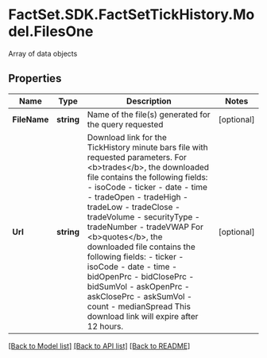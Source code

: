 # FactSet.SDK.FactSetTickHistory.Model.FilesOne
Array of data objects

## Properties

Name | Type | Description | Notes
------------ | ------------- | ------------- | -------------
**FileName** | **string** | Name of the file(s) generated for the query requested | [optional] 
**Url** | **string** | Download link for the TickHistory minute bars file with requested parameters.  For &lt;b&gt;trades&lt;/b&gt;, the downloaded file contains the following fields: - isoCode - ticker - date - time - tradeOpen - tradeHigh - tradeLow - tradeClose - tradeVolume - securityType - tradeNumber - tradeVWAP  For &lt;b&gt;quotes&lt;/b&gt;, the downloaded file contains the following fields: - ticker - isoCode - date - time - bidOpenPrc - bidClosePrc - bidSumVol - askOpenPrc - askClosePrc - askSumVol - count - medianSpread  This download link will expire after 12 hours.  | [optional] 

[[Back to Model list]](../README.md#documentation-for-models) [[Back to API list]](../README.md#documentation-for-api-endpoints) [[Back to README]](../README.md)

